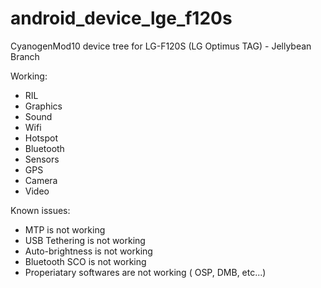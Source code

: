 android_device_lge_f120s
========================

CyanogenMod10 device tree for LG-F120S (LG Optimus TAG) - Jellybean Branch

Working:
* RIL
* Graphics
* Sound
* Wifi
* Hotspot
* Bluetooth
* Sensors
* GPS
* Camera
* Video

Known issues:
* MTP is not working
* USB Tethering is not working
* Auto-brightness is not working
* Bluetooth SCO is not working
* Properiatary softwares are not working ( OSP, DMB, etc...)
